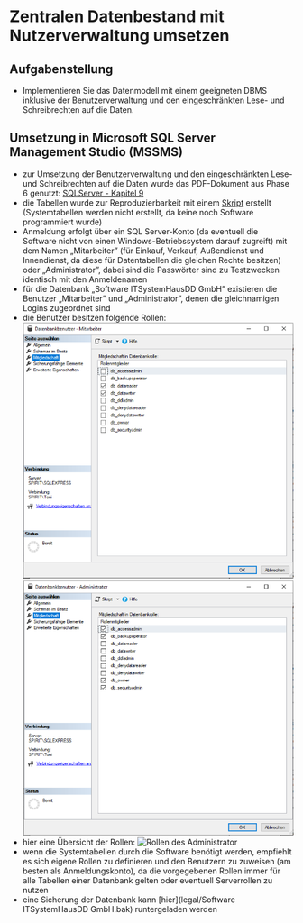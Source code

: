 # Zentralen Datenbestand mit Nutzerverwaltung umsetzen

## Aufgabenstellung

* Implementieren Sie das Datenmodell mit einem geeigneten DBMS inklusive der Benutzerverwaltung und den eingeschränkten Lese- und Schreibrechten auf die Daten.

## Umsetzung in Microsoft SQL Server Management Studio (MSSMS)

* zur Umsetzung der Benutzerverwaltung und den eingeschränkten Lese- und Schreibrechten auf die Daten wurde das PDF-Dokument aus Phase 6 genutzt: [SQLServer - Kapitel 9](legal/pdfs/sql_server_2012_kapitel_9.pdf)
* die Tabellen wurde zur Reproduzierbarkeit mit einem [Skript](legal/Tabellen_erstellen.sql) erstellt (Systemtabellen werden nicht erstellt, da keine noch Software programmiert wurde)
* Anmeldung erfolgt über ein SQL Server-Konto (da eventuell die Software nicht von einen Windows-Betriebssystem darauf zugreift) mit dem Namen „Mitarbeiter” (für Einkauf, Verkauf, Außendienst und Innendienst, da diese für Datentabellen die gleichen Rechte besitzen) oder „Administrator”, dabei sind die Passwörter sind zu Testzwecken identisch mit den Anmeldenamen
* für die Datenbank „Software ITSystemHausDD GmbH” existieren die Benutzer „Mitarbeiter” und „Administrator”, denen die gleichnamigen Logins zugeordnet sind
* die  Benutzer besitzen folgende Rollen:
![Rollen des Mitarbeiter](legal/images/Rollen_Mitarbeiter.png)
![Rollen des Administrator](legal/images/Rollen_Administrator.png)
* hier eine Übersicht der Rollen:
![Rollen des Administrator](legal/images/Rollen_Übersicht.png)
* wenn die Systemtabellen durch die Software benötigt werden, empfiehlt es sich eigene Rollen zu definieren und den Benutzern zu zuweisen (am besten als Anmeldungskonto), da die vorgegebenen Rollen immer für alle Tabellen einer Datenbank gelten oder eventuell Serverrollen zu nutzen
* eine Sicherung der Datenbank kann [hier](legal/Software ITSystemHausDD GmbH.bak) runtergeladen werden